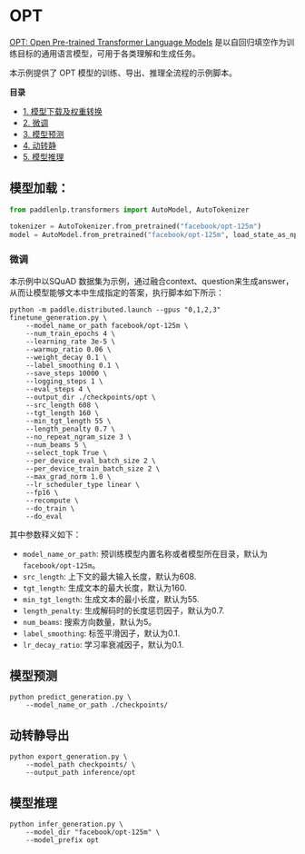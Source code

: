 # OPT

[OPT: Open Pre-trained Transformer Language Models](https://arxiv.org/abs/2205.01068) 是以自回归填空作为训练目标的通用语言模型，可用于各类理解和生成任务。

本示例提供了 OPT 模型的训练、导出、推理全流程的示例脚本。

**目录**
- [1. 模型下载及权重转换](#1)
- [2. 微调](#2)
- [3. 模型预测](#3)
- [4. 动转静](#4)
- [5. 模型推理](#5)

<a name="1"></a>

## 模型加载：

```python
from paddlenlp.transformers import AutoModel, AutoTokenizer

tokenizer = AutoTokenizer.from_pretrained("facebook/opt-125m")
model = AutoModel.from_pretrained("facebook/opt-125m", load_state_as_np=True)
```

<a name="2"></a>

### 微调

本示例中以SQuAD 数据集为示例，通过融合context、question来生成answer，从而让模型能够文本中生成指定的答案，执行脚本如下所示：

```
python -m paddle.distributed.launch --gpus "0,1,2,3" finetune_generation.py \
    --model_name_or_path facebook/opt-125m \
    --num_train_epochs 4 \
    --learning_rate 3e-5 \
    --warmup_ratio 0.06 \
    --weight_decay 0.1 \
    --label_smoothing 0.1 \
    --save_steps 10000 \
    --logging_steps 1 \
    --eval_steps 4 \
    --output_dir ./checkpoints/opt \
    --src_length 608 \
    --tgt_length 160 \
    --min_tgt_length 55 \
    --length_penalty 0.7 \
    --no_repeat_ngram_size 3 \
    --num_beams 5 \
    --select_topk True \
    --per_device_eval_batch_size 2 \
    --per_device_train_batch_size 2 \
    --max_grad_norm 1.0 \
    --lr_scheduler_type linear \
    --fp16 \
    --recompute \
    --do_train \
    --do_eval
```

其中参数释义如下：

- `model_name_or_path`: 预训练模型内置名称或者模型所在目录，默认为`facebook/opt-125m`。
- `src_length`: 上下文的最大输入长度，默认为608.
- `tgt_length`: 生成文本的最大长度，默认为160.
- `min_tgt_length`: 生成文本的最小长度，默认为55.
- `length_penalty`: 生成解码时的长度惩罚因子，默认为0.7.
- `num_beams`: 搜索方向数量，默认为5。
- `label_smoothing`: 标签平滑因子，默认为0.1.
- `lr_decay_ratio`: 学习率衰减因子，默认为0.1.

<a name="3"></a>

## 模型预测

```shell
python predict_generation.py \
    --model_name_or_path ./checkpoints/
```

<a name="4"></a>

## 动转静导出

```shell
python export_generation.py \
    --model_path checkpoints/ \
    --output_path inference/opt
```

<a name="5"></a>

## 模型推理

```shell
python infer_generation.py \
    --model_dir "facebook/opt-125m" \
    --model_prefix opt
```
